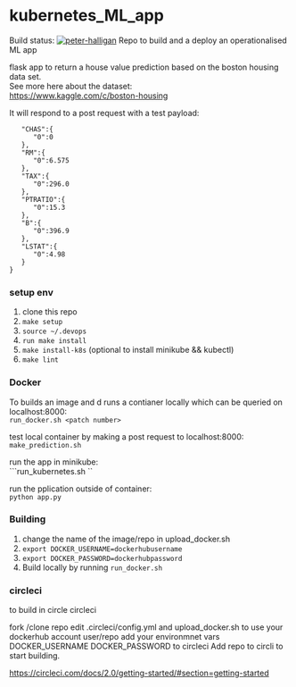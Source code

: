 # kubernetes_ML_app
Build status:
[![peter-halligan](https://circleci.com/gh/peter-halligan/kubernetes_ML_app.svg?style=svg)](https://app.circleci.com/pipelines/github/peter-halligan/kubernetes_ML_app)
Repo to build and a deploy an operationalised ML app

flask app to return a house value prediction based on the boston housing data set.  
See more here about the dataset:  
https://www.kaggle.com/c/boston-housing


It will respond to a post request with a test payload:
```{  
   "CHAS":{  
      "0":0
   },
   "RM":{  
      "0":6.575
   },
   "TAX":{  
      "0":296.0
   },
   "PTRATIO":{  
      "0":15.3
   },
   "B":{  
      "0":396.9
   },
   "LSTAT":{  
      "0":4.98
   }
}
```

### setup env

1. clone this repo
2. `make setup`  
3. `source ~/.devops`
4. `run make install`
5. `make install-k8s` (optional to install minikube && kubectl)
6. `make lint`



### Docker 
To builds an image and d runs a contianer locally which can be queried on localhost:8000:  
```run_docker.sh <patch number> ``` 

test local container by making a post request to localhost:8000:  
```make_prediction.sh```

run the app in minikube:  
```run_kubernetes.sh <patch number>``

run the pplication outside of container:  
```python app.py```

### Building 

1. change the name of the image/repo in upload_docker.sh
2. `export DOCKER_USERNAME=dockerhubusername`
3. `export DOCKER_PASSWORD=dockerhubpassword`
4. Build locally by running `run_docker.sh`



### circleci
to build in circle circleci

fork /clone repo
edit .circleci/config.yml and upload_docker.sh to use your dockerhub account user/repo
add your environmnet vars DOCKER_USERNAME DOCKER_PASSWORD to circleci
Add repo to circli to start building.

https://circleci.com/docs/2.0/getting-started/#section=getting-started



